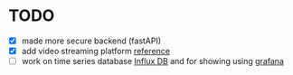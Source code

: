 # TODO
- [x] made more secure backend (fastAPI)
- [x] add video streaming platform [reference](https://stackoverflow.com/questions/65971081/stream-video-to-web-browser-with-fastapi)
- [ ] work on time series database [Influx DB](https://www.youtube.com/watch?v=OoCsY8odmpM) and for showing using [grafana](https://grafana.com/docs/grafana/latest/getting-started/getting-started-influxdb/)